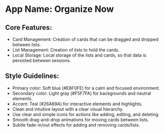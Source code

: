 # **App Name**: Organize Now

## Core Features:

- Card Management: Creation of cards that can be dragged and dropped between lists.
- List Management: Creation of lists to hold the cards.
- Local Storage: Local storage of the lists and cards, so that data is persisted between sessions.

## Style Guidelines:

- Primary color: Soft blue (#E8F0FE) for a calm and focused environment.
- Secondary color: Light gray (#F5F7FA) for backgrounds and neutral elements.
- Accent: Teal (#26A69A) for interactive elements and highlights.
- Clean and intuitive layout with a clear visual hierarchy.
- Use clear and simple icons for actions like adding, editing, and deleting.
- Smooth drag-and-drop animations for moving cards between lists.
- Subtle fade-in/out effects for adding and removing cards/lists.